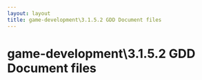 ```yaml
---
layout: layout
title: game-development\3.1.5.2 GDD Document files
---
```


# game-development\3.1.5.2 GDD Document files


